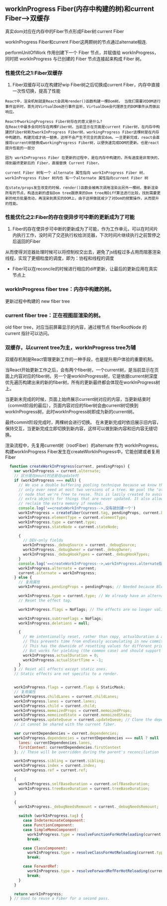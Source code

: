 ## workInProgress Fiber(内存中构建的树)和current Fiber-->双缓存
真实dom对应在内存中的Fiber节点形成Fiber树:current Fiber

workInProgress Fiber和current Fiber这两颗树的节点通过alternate相连.

performUnitOfWork 作用创建下一个 Fiber 节点，并赋值给 workInProgress，同时把 workInProgress 与已创建的 Fiber 节点连接起来构成 Fiber 树。

### 性能优化之1:Fiber双缓存
1. Fiber双缓存可以在构建好wip Fiber树之后切换成current Fiber，内存中直接一次性切换，提高了性能
```
React中，渲染机制就是React会调用render()函数构建一棵Dom树， 当我们需要对DOM进行事件监听时，首先对VirtualDom进行事件监听，VirtualDom会代理原生的DOM事件从而做出响应。

React中workingProgress Fiber树存在的意义是什么?
在React中最多会同时存在两棵Fiber树，当前显示在页面是current Fiber树，在内存中构建的Fiber树称为workInProgress Fiber树，workingProgress Fiber这棵树是在内存中构建的，构建完成才统一替换，这样不会产生不完全的真实dom。一旦更新完成，react会直接将current树替换成workingProgress Fiber树，以便快速完成DOM的更新。也是react提升性能的一部分

因为 workInProgress Fiber 在更新的过程中，是在内存中构建的，所有速度是非常快的，得到最终更新后的 Fiber，直接替换 Current Fiber。

current Fiber 树有一个 alternate 属性指向 workInProgress Fiber 树，workInProgress Fiber 树内也 有一个alternate 属性指向current Fiber 树

在state/props发生改变的时候，render()函数会被再次调用渲染出另外一棵树，重新渲染所有的节点，构造出新的虚拟Dom tree跟原来的Dom tree用Diff算法进行比较，找到需要更新的地方批量改动，再渲染到真实的DOM上，由于这样做就减少了对Dom的频繁操作，从而提升的性能。 
```

### 性能优化之2:Fiber的存在使异步可中断的更新成为了可能
1. Fiber的存在使异步可中断的更新成为了可能，作为工作单元，可以在时间片内执行工作，没时间了交还执行权给浏览器，下次时间片继续执行之前暂停之后返回的Fiber

从而使得浏览器处理时候可以将控制权交出去，避免了js线程过多占用而阻塞渲染线程，实现了更细粒度的调度，即为：协程和线程的调度

- Fiber可以在reconcile的时候进行相应的diff更新，让最后的更新应用在真实节点上

### workInProgress fiber tree：内存中构建的树。
更新过程中构建的 new fiber tree

### current fiber tree：正在视图层渲染的树。
old fiber tree，对应当前屏幕显示的内容，通过根节点 fiberRootNode 的 current 指针可以访问。

### 双缓存，以current tree为主，workInProgress tree为辅
双缓存机制是React管理更新工作的一种手段，也是提升用户体验的重要机制。

当React开始更新工作之后，会有两个fiber树，一个current树，是当前显示在页面上内容对应的fiber树。另一个是workInProgress树，它是依据current树深度优先遍历构建出来的新的fiber树，所有的更新最终都会体现在workInProgress树上。

当更新未完成的时候，页面上始终展示current树对应的内容，当更新结束时（commit阶段的最后），页面内容对应的fiber树会由current树切换到workInProgress树，此时workInProgress树即成为新的current树。

最终commit阶段完成时，两棵树会进行切换。
在未更新完成时依旧展示旧内容，保持交互，当更新完成立即切换到新内容，这样可以做到新内容和旧内容无缝切换。

渲染流程中，先复用current树（rootFiber）的alternate 作为 workInProgress。
构建workInProgress Fiber发生在createWorkInProgress中，它能创建或者复用Fiber
```js
  function createWorkInProgress(current, pendingProps) {
    var workInProgress = current.alternate;
    // 区分是在mount时还是在update时
    if (workInProgress === null) {
      // We use a double buffering pooling technique because we know that we'll
      // only ever need at most two versions of a tree. We pool the "other" unused
      // node that we're free to reuse. This is lazily created to avoid allocating
      // extra objects for things that are never updated. It also allow us to
      // reclaim the extra memory if needed.
      console.log('==createWorkInProgress-->,没有就创建一个')
      workInProgress = createFiber(current.tag, pendingProps, current.key, current.mode);
      workInProgress.elementType = current.elementType;
      workInProgress.type = current.type;
      workInProgress.stateNode = current.stateNode;

      {
        // DEV-only fields
        workInProgress._debugSource = current._debugSource;
        workInProgress._debugOwner = current._debugOwner;
        workInProgress._debugHookTypes = current._debugHookTypes;
      }
      console.log('==createWorkInProgress-->,workInProgress.alternate指定为current')
      workInProgress.alternate = current;
      current.alternate = workInProgress;
    } else {
      // 复用属性
      workInProgress.pendingProps = pendingProps; // Needed because Blocks store data on type.

      workInProgress.type = current.type; // We already have an alternate.
      // Reset the effect tag.

      workInProgress.flags = NoFlags; // The effects are no longer valid.

      workInProgress.subtreeFlags = NoFlags;
      workInProgress.deletions = null;

      {
        // We intentionally reset, rather than copy, actualDuration & actualStartTime.
        // This prevents time from endlessly accumulating in new commits.
        // This has the downside of resetting values for different priority renders,
        // But works for yielding (the common case) and should support resuming.
        workInProgress.actualDuration = 0;
        workInProgress.actualStartTime = -1;
      }
    } // Reset all effects except static ones.
    // Static effects are not specific to a render.


    workInProgress.flags = current.flags & StaticMask;
    // 复用属性
    workInProgress.childLanes = current.childLanes;
    workInProgress.lanes = current.lanes;
    workInProgress.child = current.child;
    workInProgress.memoizedProps = current.memoizedProps;
    workInProgress.memoizedState = current.memoizedState;
    workInProgress.updateQueue = current.updateQueue; // Clone the dependencies object. This is mutated during the render phase, so
    // it cannot be shared with the current fiber.

    var currentDependencies = current.dependencies;
    workInProgress.dependencies = currentDependencies === null ? null : {
      lanes: currentDependencies.lanes,
      firstContext: currentDependencies.firstContext
    }; // These will be overridden during the parent's reconciliation

    workInProgress.sibling = current.sibling;
    workInProgress.index = current.index;
    workInProgress.ref = current.ref;

    {
      workInProgress.selfBaseDuration = current.selfBaseDuration;
      workInProgress.treeBaseDuration = current.treeBaseDuration;
    }

    {
      workInProgress._debugNeedsRemount = current._debugNeedsRemount;

      switch (workInProgress.tag) {
        case IndeterminateComponent:
        case FunctionComponent:
        case SimpleMemoComponent:
          workInProgress.type = resolveFunctionForHotReloading(current.type);
          break;

        case ClassComponent:
          workInProgress.type = resolveClassForHotReloading(current.type);
          break;

        case ForwardRef:
          workInProgress.type = resolveForwardRefForHotReloading(current.type);
          break;
      }
    }

    return workInProgress;
  } // Used to reuse a Fiber for a second pass.
```
